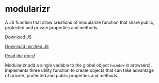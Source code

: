 # modularizr
A JS function that allow creations of modularize function that share public, protected and private properties and methods.

[Download JS](http://raw.githubusercontent.com/Fakkio84/modularizr/v0.2.0/src/modularizr.js)

[Download minified JS](http://raw.githubusercontent.com/Fakkio84/modularizr/v0.2.0/src/modularizr.min.js)

[Read the docs!](http://fakkio84.github.io/modularizr/)

Modularizr add a single variable to the global object (`window` in browsers). Implements three utility function to create objects that can take advantage of private, protected and public properties and methods.
